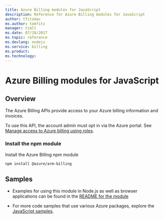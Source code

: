 ```yaml
---
title: Azure Billing modules for JavaScript
description: Reference for Azure Billing modules for JavaScript
author: tfitzmac
ms.author: tomfitz
manager: timlt
ms.date: 07/18/2017
ms.topic: reference
ms.devlang: nodejs
ms.service: billing
ms.product: 
ms.technology:
---
```


# Azure Billing modules for JavaScript

## Overview
The Azure Billing APIs provide access to your Azure billing information and invoices.

To use this API, the account admin must opt in via the Azure portal. See [Manage access to Azure billing using roles](https://docs.microsoft.com/azure/billing/billing-manage-access).

### Install the npm module 

Install the Azure Billing npm module 

```bash
npm install @azure/arm-billing
```

## Samples

* Examples for using this module in Node.js as well as browser applications can be found in the [README for the module](https://www.npmjs.com/package/@azure/arm-billing)

* For more code samples that use various Azure packages, explore the [JavaScript samples](https://docs.microsoft.com/samples/browse/?languages=javascript).
